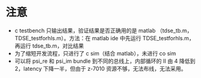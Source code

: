# 注意

- c testbench 只输出结果，验证结果是否正确用的是 matlab （tdse_tb.m，TDSE_testforhls.m）。方法：在 matlab ide 中先运行 TDSE_testforhls.m，再运行 tdse_tb.m，对比结果
- 为了缩短开发流程，只进行了 c sim（结合 matlab），未进行 co sim
- 可以将 psi_re 和 psi_im bundle 到不同的总线上，内部循环的 II 由 4 降低到 2，latency 下降一半，但由于 z-7010 资源不够，无法布线，无法采用。